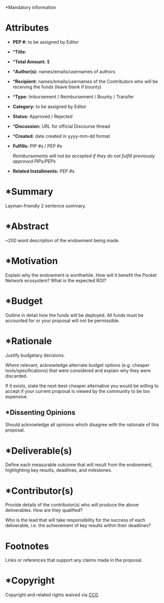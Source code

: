 *Mandatory information

# Attributes

- **PEP #:** to be assigned by Editor
- ***Title:**
- ***Total Amount:** $
- ***Author(s):** names/emails/usernames of authors
- ***Recipient:** names/emails/usernames of the Contributors who will be receiving the funds (leave blank if bounty)
- ***Type:** Imbursement / Reimbursement / Bounty / Transfer
- **Category:** to be assigned by Editor
- **Status:** Approved / Rejected
- ***Discussion:** URL for official Discourse thread
- ***Created:** date created in yyyy-mm-dd format
- **Fulfills:** PIP #s / PEP #s

    *Reimbursements will not be accepted if they do not fulfill previously approved PIPs/PEPs*

- **Related Installments:** PEP #s

# *Summary

Layman-friendly 2 sentence summary.

# *Abstract

~200 word description of the endowment being made.

# *Motivation

Explain why the endowment is worthwhile. How will it benefit the Pocket Network ecosystem? What is the expected ROI?

# *Budget

Outline in detail how the funds will be deployed. All funds must be accounted for or your proposal will not be permissible.

# *Rationale

Justify budgetary decisions. 

Where relevant, acknowledge alternate budget options (e.g. cheaper tools/specifications) that were considered and explain why they were discarded.

If it exists, state the next-best cheaper alternative you would be willing to accept if your current proposal is viewed by the community to be too expensive.

## *Dissenting Opinions

Should acknowledge all opinions which disagree with the rationale of this proposal.

# *Deliverable(s)

Define each measurable outcome that will result from the endowment, highlighting key results, deadlines, and milestones.

# *Contributor(s)

Provide details of the contributor(s) who will produce the above deliverables. How are they qualified?

Who is the lead that will take responsibility for the success of each deliverable, i.e. the achievement of key results within their deadlines?

# Footnotes

Links or references that support any claims made in the proposal.

# *Copyright

Copyright and related rights waived via [CC0](https://creativecommons.org/publicdomain/zero/1.0/).
